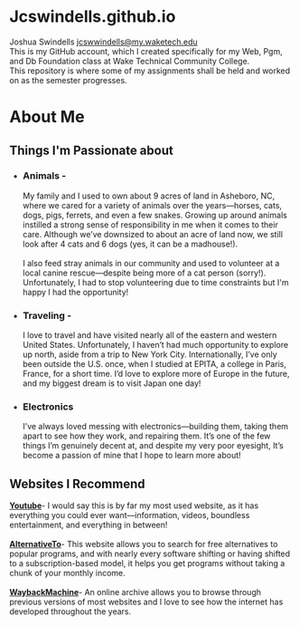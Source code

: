 # Jcswindells.github.io
Joshua Swindells jcswwindells@my.waketech.edu  
This is my GitHub account, which I created specifically for my Web, Pgm, and Db Foundation class at Wake Technical Community College.  
This repository is where some of my assignments shall be held and worked on as the semester progresses.  

# About Me
## Things I'm Passionate about
 * ### **Animals -** 
   My family and I used to own about 9 acres of land in Asheboro, NC, where we cared for a variety of animals over the years—horses, cats, dogs, pigs, ferrets, and even a few snakes. Growing up around animals instilled a strong sense of responsibility in me when it comes to their care. Although we’ve downsized to about an acre of land now, we still look after 4 cats and 6 dogs (yes, it can be a madhouse!). <br><br>
 I also feed stray animals in our community and used to volunteer at a local canine rescue—despite being more of a cat person (sorry!). Unfortunately, I had to stop volunteering due to time constraints but I'm happy I had the opportunity!
  * ### **Traveling -** 
     I love to travel and have visited nearly all of the eastern and western United States. Unfortunately, I haven’t had much opportunity to explore up north, aside from a trip to New York City. Internationally, I’ve only been outside the 
   U.S. once, when I studied at EPITA, a college in Paris, France, for a short time. I’d love to explore more of Europe in the future, and my biggest dream is to visit Japan one day!
 * ### **Electronics**
   I’ve always loved messing with electronics—building them, taking them apart to see how they work, and repairing them. It’s one of the few things I’m genuinely decent at, and despite my very poor eyesight, It’s become a passion of mine that I hope to learn more about!
## Websites I Recommend
[**Youtube**](https://www.youtube.com)- I would say this is by far my most used website, as it has everything you could ever want—information, videos, boundless entertainment, and everything in between! <br><br>
[**AlternativeTo**](https://alternativeto.net/)- This website allows you to search for free alternatives to popular programs, and with nearly every software shifting or having shifted to a subscription-based model, it helps you get programs without taking a chunk of your monthly income. <br><br>
[**WaybackMachine**](https://web.archive.org/)- An online archive allows you to browse through previous versions of most websites and I love to see how the internet has developed throughout the years.

